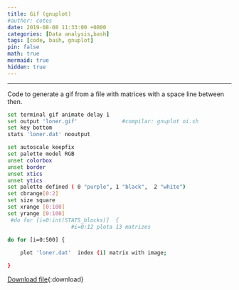 ```yaml
---
title: Gif (gnuplot)
#author: cotes
date: 2019-08-08 11:33:00 +0800
categories: [Data analysis,bash]
tags: [code, bash, gnuplot]
pin: false
math: true
mermaid: true
hidden: true
---
```



<hr>

Code to generate a gif from a file with matrices with a space line between then.



```bash
set terminal gif animate delay 1
set output 'loner.gif'				#compilar: gnuplot oi.sh
set key bottom
stats 'loner.dat' nooutput

set autoscale keepfix
set palette model RGB
unset colorbox
unset border
unset xtics
unset ytics
set palette defined ( 0 "purple", 1 "black",  2 "white")
set cbrange[0:2]
set size square
set xrange [0:100]
set yrange [0:100]
 #do for [i=0:int(STATS_blocks)]  {
					#i=0:12 plota 13 matrizes

do for [i=0:500] {
	
    plot 'loner.dat'  index (i) matrix with image;

}	

```
[Download file](/files/scripts/data_analysis/gif.sh){:download}